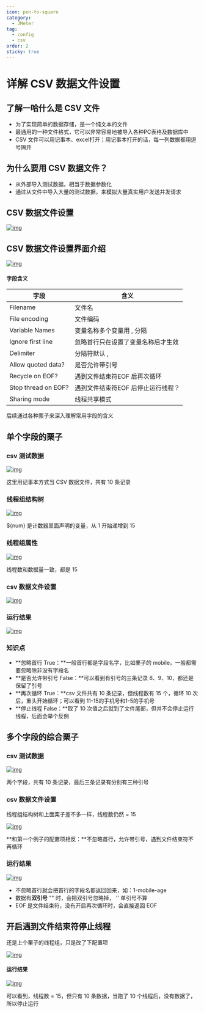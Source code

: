 ```yaml
---
icon: pen-to-square
category:
  - JMeter
tag:
  - config
  - csv
order: 2
sticky: true
---
```




# 详解 CSV 数据文件设置

## 了解一哈什么是 CSV 文件

- 为了实现简单的数据存储，是一个纯文本的文件
- 最通用的一种文件格式，它可以非常容易地被导入各种PC表格及数据库中
- CSV 文件可以用记事本、excel打开；用记事本打开的话，每一列数据都用逗号隔开

 

## 为什么要用 CSV 数据文件？

- 从外部导入测试数据，相当于数据参数化
- 通过从文件中导入大量的测试数据，来模拟大量真实用户发送并发请求

 

## CSV 数据文件设置

[![img](/assets/jmeter/1896874-20200624155812960-1450149285.png)](https://img2020.cnblogs.com/blog/1896874/202006/1896874-20200624155812960-1450149285.png)

 

## CSV 数据文件设置界面介绍

[![img](/assets/jmeter/1896874-20200624155817643-1110206203.png)](https://img2020.cnblogs.com/blog/1896874/202006/1896874-20200624155817643-1110206203.png)

 

#### 字段含义

| 字段                | 含义                               |
| ------------------- | ---------------------------------- |
| Filename            | 文件名                             |
| File encoding       | 文件编码                           |
| Variable Names      | 变量名称多个变量用 , 分隔          |
| Ignore first line   | 忽略首行只在设置了变量名称后才生效 |
| Delimiter           | 分隔符默认 ,                       |
| Allow quoted data?  | 是否允许带引号                     |
| Recycle on EOF?     | 遇到文件结束符EOF 后再次循环       |
| Stop thread on EOF? | 遇到文件结束符EOF 后停止运行线程？ |
| Sharing mode        | 线程共享模式                       |

后续通过各种栗子来深入理解常用字段的含义

 

## 单个字段的栗子

### csv 测试数据

[![img](/assets/jmeter/1896874-20200624165643585-1585211284.png)](https://img2020.cnblogs.com/blog/1896874/202006/1896874-20200624165643585-1585211284.png)

这里用记事本方式当 CSV 数据文件，共有 10 条记录

 

### 线程组结构树

[![img](/assets/jmeter/1896874-20200624163517868-624970903.png)](https://img2020.cnblogs.com/blog/1896874/202006/1896874-20200624163517868-624970903.png)

${num} 是计数器里面声明的变量，从 1 开始递增到 15

 

### 线程组属性

[![img](/assets/jmeter/1896874-20200624165721942-913214968.png)](https://img2020.cnblogs.com/blog/1896874/202006/1896874-20200624165721942-913214968.png)

线程数和数据量一致，都是 15

 

### csv 数据文件设置

[![img](/assets/jmeter/1896874-20200624163721583-1763222563.png)](https://img2020.cnblogs.com/blog/1896874/202006/1896874-20200624163721583-1763222563.png)

 

### 运行结果

[![img](/assets/jmeter/1896874-20200624165730799-246910570.png)](https://img2020.cnblogs.com/blog/1896874/202006/1896874-20200624165730799-246910570.png)

 

### 知识点

- **忽略首行 True：**一般首行都是字段名字，比如栗子的 mobile，一般都需要忽略除非没有字段名
- **是否允许带引号 False：**可以看到有引号的三条记录 8、9、10，都还是保留了引号
- **再次循环 True：**csv 文件共有 10 条记录，但线程数有 15 个，循环 10 次后，重头开始循环；可以看到 11-15的手机号和1-5的手机号
- **停止线程 False：**取了 10 次值之后就到了文件尾部，但并不会停止运行线程，后面会举个反例

 

## 多个字段的综合栗子

### csv 测试数据

[![img](/assets/jmeter/1896874-20200624170910162-1217654336.png)](https://img2020.cnblogs.com/blog/1896874/202006/1896874-20200624170910162-1217654336.png)

两个字段，共有 10 条记录，最后三条记录有分别有三种引号

 

### csv 数据文件设置

线程组结构树和上面栗子差不多一样，线程数仍然 = 15

[![img](/assets/jmeter/1896874-20200624171521860-295972186.png)](https://img2020.cnblogs.com/blog/1896874/202006/1896874-20200624171521860-295972186.png)

**和第一个例子的配置项相反：**不忽略首行，允许带引号，遇到文件结束符不再循环

 

### 运行结果

[![img](/assets/jmeter/1896874-20200624171526533-1078946007.png)](https://img2020.cnblogs.com/blog/1896874/202006/1896874-20200624171526533-1078946007.png)

- 不忽略首行就会把首行的字段名都返回回来，如：1-mobile-age
- 数据有**双引号** "" 时，会把双引号忽略掉， '' 单引号不算
- EOF 是文件结束符，没有开启再次循环时，会直接返回 EOF

 

## 开启遇到文件结束符停止线程

还是上个栗子的线程组，只是改了下配置项

[![img](/assets/jmeter/1896874-20200624173333057-1142291181.png)](https://img2020.cnblogs.com/blog/1896874/202006/1896874-20200624173333057-1142291181.png)

 

#### 运行结果

[![img](/assets/jmeter/1896874-20200624173339298-1169180346.png)](https://img2020.cnblogs.com/blog/1896874/202006/1896874-20200624173339298-1169180346.png)

可以看到，线程数 = 15，但只有 10 条数据，当跑了 10 个线程后，没有数据了，所以停止运行